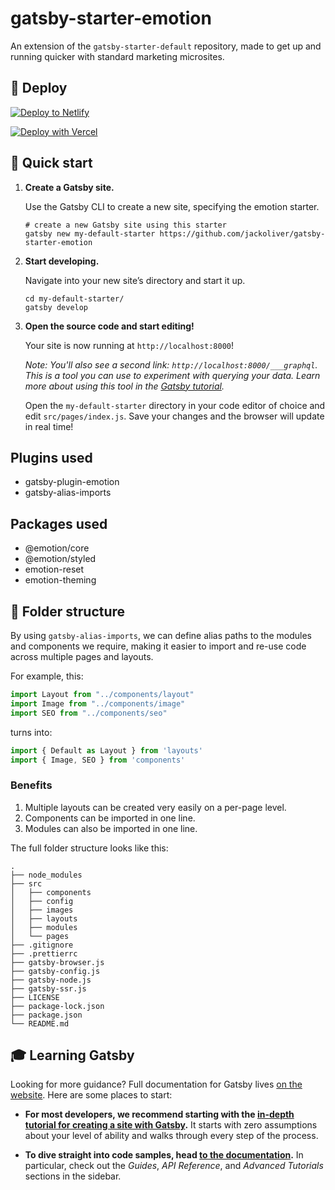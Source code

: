 
# gatsby-starter-emotion

An extension of the `gatsby-starter-default` repository, made to get up and running quicker with standard marketing microsites.

## 💫 Deploy

[![Deploy to Netlify](https://www.netlify.com/img/deploy/button.svg)](https://app.netlify.com/start/deploy?repository=https://github.com/jackoliver/gatsby-starter-emotion)

[![Deploy with Vercel](https://vercel.com/button)](https://vercel.com/import/project?template=https://github.com/jackoliver/gatsby-starter-emotion)

## 🚀 Quick start

1.  **Create a Gatsby site.**

    Use the Gatsby CLI to create a new site, specifying the emotion starter.

    ```shell
    # create a new Gatsby site using this starter
    gatsby new my-default-starter https://github.com/jackoliver/gatsby-starter-emotion
    ```

2.  **Start developing.**

    Navigate into your new site’s directory and start it up.

    ```shell
    cd my-default-starter/
    gatsby develop
    ```

3.  **Open the source code and start editing!**

    Your site is now running at `http://localhost:8000`!

    _Note: You'll also see a second link: _`http://localhost:8000/___graphql`_. This is a tool you can use to experiment with querying your data. Learn more about using this tool in the [Gatsby tutorial](https://www.gatsbyjs.org/tutorial/part-five/#introducing-graphiql)._

    Open the `my-default-starter` directory in your code editor of choice and edit `src/pages/index.js`. Save your changes and the browser will update in real time!

## Plugins used

- gatsby-plugin-emotion
- gatsby-alias-imports

## Packages used

- @emotion/core
- @emotion/styled
- emotion-reset
- emotion-theming

## 📂 Folder structure

By using `gatsby-alias-imports`, we can define alias paths to the modules and components we require, making it easier to import and re-use code across multiple pages and layouts.

For example, this:

```js
import Layout from "../components/layout"
import Image from "../components/image"
import SEO from "../components/seo"
```

turns into:

```js
import { Default as Layout } from 'layouts'
import { Image, SEO } from 'components'
```

### Benefits

1. Multiple layouts can be created very easily on a per-page level.
2. Components can be imported in one line.
3. Modules can also be imported in one line.

The full folder structure looks like this:

    .
    ├── node_modules
    ├── src
    │   ├── components
    │   ├── config
    │   ├── images
    │   ├── layouts
    │   ├── modules
    │   └── pages
    ├── .gitignore
    ├── .prettierrc
    ├── gatsby-browser.js
    ├── gatsby-config.js
    ├── gatsby-node.js
    ├── gatsby-ssr.js
    ├── LICENSE
    ├── package-lock.json
    ├── package.json
    └── README.md

## 🎓 Learning Gatsby

Looking for more guidance? Full documentation for Gatsby lives [on the website](https://www.gatsbyjs.org/). Here are some places to start:

- **For most developers, we recommend starting with the [in-depth tutorial for creating a site with Gatsby](https://www.gatsbyjs.org/tutorial/).** It starts with zero assumptions about your level of ability and walks through every step of the process.

- **To dive straight into code samples, head [to the documentation](https://www.gatsbyjs.org/docs/).** In particular, check out the _Guides_, _API Reference_, and _Advanced Tutorials_ sections in the sidebar.

